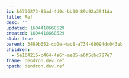 ```yaml
---
id: b5736273-85ad-4d0c-bb30-89c92a3941da
title: Ref
desc: ''
updated: 1604418668529
created: 1604418668529
stub: true
parent: 3489b652-cd0e-4ac8-a734-08094dc043eb
children:
  - 5e164216-c464-4a6f-ae85-a6f5cbc787e7
fname: dendron.dev.ref
hpath: dendron.dev.ref
---
```




